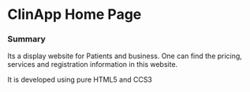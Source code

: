 # ClinApp Home Page #


### Summary ###

Its a display website for Patients and business. One can find the pricing, services and registration information in this website.

It is developed using pure HTML5 and CCS3
